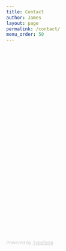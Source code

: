 ```yaml
---
title: Contact
author: James
layout: page
permalink: /contact/
menu_order: 50
---
```


<div class="typeform-widget" data-url="//jdsteinbach.typeform.com/to/avYa6X" data-text="Contact" style="width:100%;height:500px;"></div>
<div style="font-size: 12px;color: #999;opacity: 0.5; padding-top: 5px;">Powered by <a href="http://www.typeform.com/?utm_campaign=typeform_avYa6X&amp;utm_source=website&amp;utm_medium=typeform&amp;utm_content=typeform-embedded&amp;utm_term=English" style="color: #999" target="_blank">Typeform</a></div>
